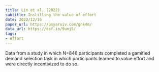 ```yaml
---
title: Lin et al. (2022)
subtitle: Instilling the value of effort
date: 2022/12/16
paper_url: https://psyarxiv.com/gnk4m/
data_url: https://osf.io/9unj5/
tags:
- effort
---
```


Data from a study in which N=846 participants completed a gamified demand selection task in which participants learned to value effort and were directly incentivized to do so.
